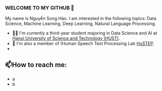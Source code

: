 ### WELCOME TO MY GITHUB 👋
My name is Nguyễn Song Hào. I am interested in the following topics: Data Science, Machine Learning, Deep Learning, Natural Language Processing.  

- 👨‍🎓 I'm currently a third-year student majoring in Data Science and AI at [Hanoi University of Science and Technology (HUST)](https://hust.edu.vn/).  
- 🔭 I'm also a member of (Human Speech Text Processing Lab [HuSTEP](https://github.com/HuSTeP-Human-Speech-Text-Processing-Lab).
- 
## 📫How to reach me:
- a
- b
<!--
**shao2011/shao2011** is a ✨ _special_ ✨ repository because its `README.md` (this file) appears on your GitHub profile.

Here are some ideas to get you started:

- 🔭 I’m currently working on ...
- 🌱 I’m currently learning ...
- 👯 I’m looking to collaborate on ...
- 🤔 I’m looking for help with ...
- 💬 Ask me about ...
- 📫 How to reach me: ...
- 😄 Pronouns: ...
- ⚡ Fun fact: ...
-->
